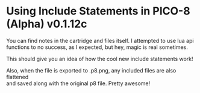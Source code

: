 # Using Include Statements in PICO-8 (Alpha) v0.1.12c

You can find notes in the cartridge and files itself. I attempted to use lua api  
functions to no success, as I expected, but hey, magic is real sometimes.

This should give you an idea of how the cool new include statements work!

Also, when the file is exported to .p8.png, any included files are also flattened  
and saved along with the original p8 file. Pretty awesome!